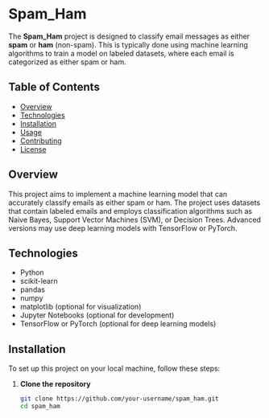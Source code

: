 # Spam_Ham

The **Spam_Ham** project is designed to classify email messages as either **spam** or **ham** (non-spam). This is typically done using machine learning algorithms to train a model on labeled datasets, where each email is categorized as either spam or ham.

## Table of Contents
- [Overview](#overview)
- [Technologies](#technologies)
- [Installation](#installation)
- [Usage](#usage)
- [Contributing](#contributing)
- [License](#license)

## Overview

This project aims to implement a machine learning model that can accurately classify emails as either spam or ham. The project uses datasets that contain labeled emails and employs classification algorithms such as Naive Bayes, Support Vector Machines (SVM), or Decision Trees. Advanced versions may use deep learning models with TensorFlow or PyTorch.

## Technologies

- Python
- scikit-learn
- pandas
- numpy
- matplotlib (optional for visualization)
- Jupyter Notebooks (optional for development)
- TensorFlow or PyTorch (optional for deep learning models)

## Installation

To set up this project on your local machine, follow these steps:

1. **Clone the repository**  
   ```bash
   git clone https://github.com/your-username/spam_ham.git
   cd spam_ham
